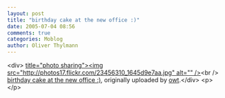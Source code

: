 ```yaml
---
layout: post
title: "birthday cake at the new office :)"
date: 2005-07-04 08:56
comments: true
categories: Moblog
author: Oliver Thylmann
---
```



&lt;div&gt;	[ title=&quot;photo sharing&quot;&gt;&lt;img src=&quot;http://photos17.flickr.com/23456310_1645d9e7aa.jpg&quot; alt=&quot;&quot; /&gt;](http://www.flickr.com/photos/oliver/23456310/)&lt;br /&gt;	[birthday cake at the new office :)](http://www.flickr.com/photos/oliver/23456310/), originally uploaded by [owt](http://www.flickr.com/people/oliver/).&lt;/div&gt;				&lt;p&gt;	&lt;/p&gt;


